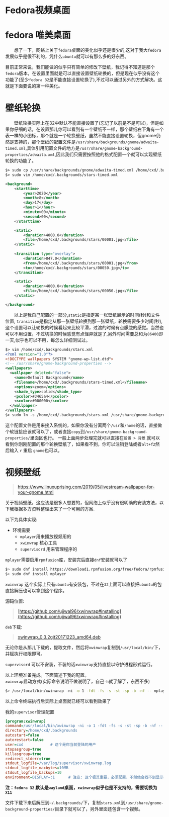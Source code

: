 # Fedora视频桌面


# fedora 唯美桌面  
&emsp;&emsp;想了一下，网络上关于`fedora`桌面的美化似乎还是很少的,这对于我大`fedora`发展似乎是很不利的，凭什么`ubuntu`就可以有那么多的好东西。  

目前正常来说，我们能做的似乎只有简单的修改下壁纸，我记得不知道是那个`fedora`版本，在设置里面就是可以直接设置壁纸轮换的，但是现在似乎没有这个功能了(至少`fedora 32`是不能直接设置轮换了),不过可以通过另外的方式解决。这就是下面要说的第一种美化。 

# 壁纸轮换  
&emsp;&emsp;壁纸轮换实际上在32中默认不能直接设置了(忘记了以前是不是可以)，但是如果你仔细的话，在设置那儿你可以看到有一个壁纸不一样，那个壁纸右下角有一个表一样的小图标，那个就是一个轮换壁纸，虽然不能直接设置轮换，但gnome仍然是支持的，那个壁纸的配置文件是`/usr/share/backgrounds/gnome/adwaita-timed.xml`,具体引用配置文件的地方是`/usr/share/gnome-background-properties/adwaita.xml`,因此我们只需要按照他的格式配置一个就可以实现壁纸轮换的功能了。  

```xml
$> sudo cp /usr/share/backgrounds/gnome/adwaita-timed.xml /home/cxd/.backgrounds/stars-timed.xml  
$> sudo vim /home/cxd/.backgrounds/stars-timed.xml 

<background>
    <starttime>
        <year>2020</year>
        <month>8</month>
        <day>17</day>
        <hour>1</hour>
        <minute>00</minute>
        <second>00</second>
    </starttime>

    <static>
        <duration>4000.0</duration>
        <file>/home/cxd/.backgrounds/stars/00001.jpg</file>
    </static>
    
    <transition type="overlay">
        <duration>847.0</duration>
        <from>/home/cxd/.backgrounds/stars/00001.jpg</from>
        <to>/home/cxd/.backgrounds/stars/00050.jpg</to>
    </transition>

    <static>
        <duration>4000.0</duration>
        <file>/home/cxd/.backgrounds/stars/00050.jpg</file>
    </static>

</background>
```
&emsp;&emsp;以上是我自己配置的一部分,`static`是指定某一张壁纸展示的时间(秒)和文件位置, `transition`是指定从那一张壁纸轮换到那一张壁纸，轮换需要多少时间(秒),这个设置可以让轮换的时候看起来比较平滑，过渡的时候有点朦胧的感觉。当然也可以不用设置，不过切换的时候感觉有点怪异就是了,另外时间需要总和为`86400`即一天,似乎也可以不用，每怎么详细测试过。 
```xml
$> vim /home/cxd/.backgrounds/stars.xml
<?xml version="1.0"?>
<!DOCTYPE wallpapers SYSTEM "gnome-wp-list.dtd">
<!-- /usr/share/gnome-background-properties -->
<wallpapers>
  <wallpaper deleted="false">
    <name>Default Background</name>
    <filename>/home/cxd/.backgrounds/stars-timed.xml</filename>
    <options>zoom</options>
    <shade_type>solid</shade_type>
    <pcolor>#3465a4</pcolor>
    <scolor>#000000</scolor>
  </wallpaper>
</wallpapers>
$> sudo ln -s /home/cxd/.backgrounds/stars.xml /usr/share/gnome-background-properties/stars.xml # 不行的话直接copy到后面的那个目录里面区就可以了
```
这个配置文件是用来接入系统的，如果你没有分离两个`/usr`和`/home`的话，直接做个软链接应该就可以了，或者直接`copy`到`/usr/share/gnome-background-properties/`里面区也行。 一般上面两步处理完就可以直接在`设置 > 背景` 就可以看到你刚刚配置的那个轮换壁纸了，如果看不到，你可以注销登陆或者`alt+f2`然后输入 `r` 重启 `gnome`也可以。  


# 视频壁纸  
> https://www.linuxuprising.com/2019/05/livestream-wallpaper-for-your-gnome.html  

关于视频壁纸，这应该是很多人想要的，但网络上似乎没有很明确的安装方法，以下我根据多方资料整理出来了一个可用的方案.

以下为具体实现:  
- 环境需要  
  - `mplayer`用来播放视频用的   
  - `xwinwrap` 核心工具  
  - `supervisord` 用来管理程序的  
  
`mplayer`需要启用`rpmfusion`库，安装完后直接`dnf`安装就可以了    
```bash
$> sudo dnf install https://download1.rpmfusion.org/free/fedora/rpmfusion-free-release-32.noarch.rpm
$> sudo dnf install mplayer
```

`xwinwrap` 这个实际上只有`ubuntu`有安装包，不过在`32`上面可以直接把`ubuntu`的包直接解压也可以拿到这个程序。  

源码位置:   
>[https://github.com/ujjwal96/xwinwrap#installing](https://github.com/ujjwal96/xwinwrap#installing)  

`deb`下载:  
>[xwinwrap_0.3.2git20171223_amd64.deb](https://launchpadlibrarian.net/350345007/xwinwrap_0.3.2git20171223_amd64.deb)  

无论你是从那儿下载的，提取文件，然后将`xwinwrap`复制到`/usr/local/bin/`下，并赋执行权限即可。  

`supervisord` 可以不安装，不装的话`xwinwrap`支持直接以守护进程形式运行。  

以上环境准备完成。下面简述下我的配置。    
`xwinwrap`启动方式(实际命令说明不做说明了，自己`-h`就了解了，东西不多)  
```bash
$> /usr/local/bin/xwinwrap -ni -o 1 -fdt -fs -s -st -sp -b -nf -- mplayer -framedrop -nosound -loop 0 -wid WID -quiet /home/cxd/.backgrounds/stars/00000.mp4
```
以上命令终端执行后实际上桌面就已经可以看到效果了  

我的`supervisor`管理配置  
```ini
[program:xwinwrap]
command=/usr/local/bin/xwinwrap -ni -o 1 -fdt -fs -s -st -sp -b -nf -- mplayer -framedrop -nosound -loop 0 -wid WID -quiet /home/cxd/.backgrounds/stars/00000.mp4
directory=/home/cxd/.backgrounds
autostart=false
autorestart=false
user=cxd            # 这个是你当前登陆的用户 
stopasgroup=true
killasgroup=true
redirect_stderr=true
stdout_logfile=/var/log/supervisor/xwinwrap.log
stdout_logfile_maxbytes=10MB
stdout_logfile_backups=10
environment=DISPLAY=:1      # 注意: 这个极其重要，必须配置，不然他会找不到显示器，不知道可以用env命令查看下对应用的是那个
```

**注：`fedora 32` 默认是`wayland`桌面，`xwinwrap`似乎也是不支持的，需要切换为`X11`** 


文件下载下来后解压到`~/.backgrounds/`下，复制`stars.xml`到`/usr/share/gnome-background-properties/`目录下就可以了，另外里面还包含一个视频。    


